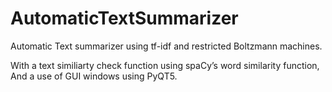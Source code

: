 # AutomaticTextSummarizer
Automatic Text summarizer using tf-idf and restricted Boltzmann machines.

With a text similiarty check function using spaCy’s word similarity function,
And a use of GUI windows using PyQT5.
